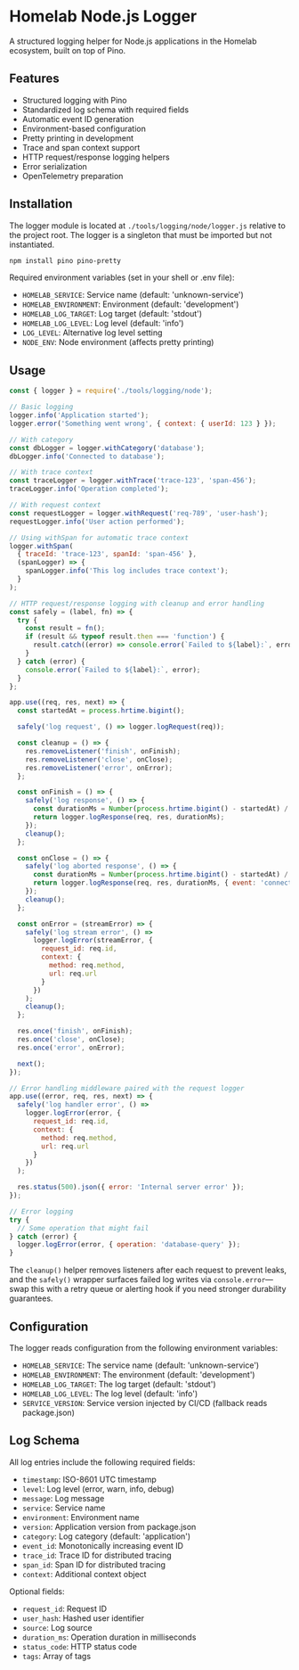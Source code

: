 # Homelab Node.js Logger

A structured logging helper for Node.js applications in the Homelab ecosystem, built on top of Pino.

## Features

- Structured logging with Pino
- Standardized log schema with required fields
- Automatic event ID generation
- Environment-based configuration
- Pretty printing in development
- Trace and span context support
- HTTP request/response logging helpers
- Error serialization
- OpenTelemetry preparation

## Installation

The logger module is located at `./tools/logging/node/logger.js` relative to the project root. The logger is a singleton that must be imported but not instantiated.

```bash
npm install pino pino-pretty
```

Required environment variables (set in your shell or .env file):
- `HOMELAB_SERVICE`: Service name (default: 'unknown-service')
- `HOMELAB_ENVIRONMENT`: Environment (default: 'development')
- `HOMELAB_LOG_TARGET`: Log target (default: 'stdout')
- `HOMELAB_LOG_LEVEL`: Log level (default: 'info')
- `LOG_LEVEL`: Alternative log level setting
- `NODE_ENV`: Node environment (affects pretty printing)

## Usage

```javascript
const { logger } = require('./tools/logging/node');

// Basic logging
logger.info('Application started');
logger.error('Something went wrong', { context: { userId: 123 } });

// With category
const dbLogger = logger.withCategory('database');
dbLogger.info('Connected to database');

// With trace context
const traceLogger = logger.withTrace('trace-123', 'span-456');
traceLogger.info('Operation completed');

// With request context
const requestLogger = logger.withRequest('req-789', 'user-hash');
requestLogger.info('User action performed');

// Using withSpan for automatic trace context
logger.withSpan(
  { traceId: 'trace-123', spanId: 'span-456' },
  (spanLogger) => {
    spanLogger.info('This log includes trace context');
  }
);

// HTTP request/response logging with cleanup and error handling
const safely = (label, fn) => {
  try {
    const result = fn();
    if (result && typeof result.then === 'function') {
      result.catch((error) => console.error(`Failed to ${label}:`, error));
    }
  } catch (error) {
    console.error(`Failed to ${label}:`, error);
  }
};

app.use((req, res, next) => {
  const startedAt = process.hrtime.bigint();

  safely('log request', () => logger.logRequest(req));

  const cleanup = () => {
    res.removeListener('finish', onFinish);
    res.removeListener('close', onClose);
    res.removeListener('error', onError);
  };

  const onFinish = () => {
    safely('log response', () => {
      const durationMs = Number(process.hrtime.bigint() - startedAt) / 1e6;
      return logger.logResponse(req, res, durationMs);
    });
    cleanup();
  };

  const onClose = () => {
    safely('log aborted response', () => {
      const durationMs = Number(process.hrtime.bigint() - startedAt) / 1e6;
      return logger.logResponse(req, res, durationMs, { event: 'connection-closed' });
    });
    cleanup();
  };

  const onError = (streamError) => {
    safely('log stream error', () =>
      logger.logError(streamError, {
        request_id: req.id,
        context: {
          method: req.method,
          url: req.url
        }
      })
    );
    cleanup();
  };

  res.once('finish', onFinish);
  res.once('close', onClose);
  res.once('error', onError);

  next();
});

// Error handling middleware paired with the request logger
app.use((error, req, res, next) => {
  safely('log handler error', () =>
    logger.logError(error, {
      request_id: req.id,
      context: {
        method: req.method,
        url: req.url
      }
    })
  );

  res.status(500).json({ error: 'Internal server error' });
});

// Error logging
try {
  // Some operation that might fail
} catch (error) {
  logger.logError(error, { operation: 'database-query' });
}
```

The `cleanup()` helper removes listeners after each request to prevent leaks, and the `safely()` wrapper surfaces failed log writes via `console.error`—swap this with a retry queue or alerting hook if you need stronger durability guarantees.

## Configuration

The logger reads configuration from the following environment variables:

- `HOMELAB_SERVICE`: The service name (default: 'unknown-service')
- `HOMELAB_ENVIRONMENT`: The environment (default: 'development')
- `HOMELAB_LOG_TARGET`: The log target (default: 'stdout')
- `HOMELAB_LOG_LEVEL`: The log level (default: 'info')
- `SERVICE_VERSION`: Service version injected by CI/CD (fallback reads package.json)

## Log Schema

All log entries include the following required fields:

- `timestamp`: ISO-8601 UTC timestamp
- `level`: Log level (error, warn, info, debug)
- `message`: Log message
- `service`: Service name
- `environment`: Environment name
- `version`: Application version from package.json
- `category`: Log category (default: 'application')
- `event_id`: Monotonically increasing event ID
- `trace_id`: Trace ID for distributed tracing
- `span_id`: Span ID for distributed tracing
- `context`: Additional context object

Optional fields:

- `request_id`: Request ID
- `user_hash`: Hashed user identifier
- `source`: Log source
- `duration_ms`: Operation duration in milliseconds
- `status_code`: HTTP status code
- `tags`: Array of tags
